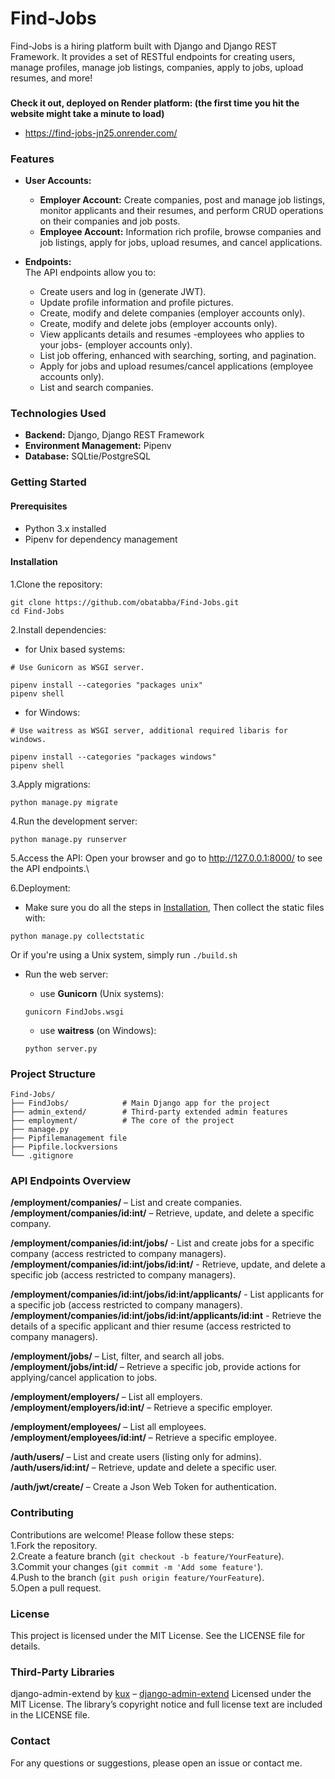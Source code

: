 # Find-Jobs

Find-Jobs is a hiring platform built with Django and Django REST Framework. It provides a set of RESTful endpoints for creating users, manage profiles, manage job listings, companies, apply to jobs, upload resumes, and more!

###
**Check it out, deployed on Render platform: (the first time you hit the website might take a minute to load)**
- https://find-jobs-jn25.onrender.com/

### Features
- **User Accounts:**

  - **Employer Account:** Create companies, post and manage job listings, monitor applicants and their resumes, and perform CRUD operations on their companies and job posts.
  - **Employee Account:** Information rich profile, browse companies and job listings, apply for jobs, upload resumes, and cancel applications.
- **Endpoints:**\
  The API endpoints allow you to:

  - Create users and log in (generate JWT).
  - Update profile information and profile pictures.
  - Create, modify and delete companies (employer accounts only).
  - Create, modify and delete jobs (employer accounts only).
  - View applicants details and resumes -employees who applies to your jobs- (employer accounts only).
  - List job offering, enhanced with searching, sorting, and pagination.
  - Apply for jobs and upload resumes/cancel applications (employee accounts only).
  - List and search companies.
### Technologies Used
- **Backend:** Django, Django REST Framework
- **Environment Management:** Pipenv
- **Database:** SQLtie/PostgreSQL
### Getting Started
#### Prerequisites
- Python 3.x installed
- Pipenv for dependency management
#### Installation
1.Clone the repository:
```
git clone https://github.com/obatabba/Find-Jobs.git
cd Find-Jobs
```

2.Install dependencies:
  - for Unix based systems:
  ```
  # Use Gunicorn as WSGI server.
  
  pipenv install --categories "packages unix"
  pipenv shell
  ```
  - for Windows:
  ```
  # Use waitress as WSGI server, additional required libaris for windows.

  pipenv install --categories "packages windows"
  pipenv shell
  ```

3.Apply migrations:

```
python manage.py migrate
```

4.Run the development server:

```
python manage.py runserver
```

5.Access the API:
Open your browser and go to http://127.0.0.1:8000/ to see the API endpoints.\

6.Deployment:
- Make sure you do all the steps in [Installation](#installation), Then collect the static files with:
```
python manage.py collectstatic
```
Or if you're using a Unix system, simply run `./build.sh` 

- Run the web server:
  - use **Gunicorn** (Unix systems):
  ```
  gunicorn FindJobs.wsgi
  ```
  
  - use **waitress** (on Windows):
  ```
  python server.py
  ```
  
### Project Structure
```
Find-Jobs/
├── FindJobs/            # Main Django app for the project
├── admin_extend/        # Third-party extended admin features
├── employment/          # The core of the project
├── manage.py
├── Pipfilemanagement file
├── Pipfile.lockversions
└── .gitignore
```

### API Endpoints Overview

**/employment/companies/** – List and create companies.\
**/employment/companies/id:int/** – Retrieve, update, and delete a specific company.

**/employment/companies/id:int/jobs/** - List and create jobs for a specific company (access restricted to company managers).\
**/employment/companies/id:int/jobs/id:int/** - Retrieve, update, and delete a specific job (access restricted to company managers).

**/employment/companies/id:int/jobs/id:int/applicants/** - List applicants for a specific job (access restricted to company managers).\
**/employment/companies/id:int/jobs/id:int/applicants/id:int** - Retrieve the details of a specific applicant and thier resume (access restricted to company managers).

**/employment/jobs/** – List, filter, and search all jobs.\
**/employment/jobs/int:id/** – Retrieve a specific job, provide actions for applying/cancel application to jobs.

**/employment/employers/** – List all employers.\
**/employment/employers/id:int/** – Retrieve a specific employer.

**/employment/employees/** – List all employees.\
**/employment/employees/id:int/** – Retrieve a specific employee.

**/auth/users/** – List and create users (listing only for admins).\
**/auth/users/id:int/** – Retrieve, update and delete a specific user.

**/auth/jwt/create/** – Create a Json Web Token for authentication.

### Contributing
Contributions are welcome! Please follow these steps:\
1.Fork the repository.\
2.Create a feature branch (`git checkout -b feature/YourFeature`).\
3.Commit your changes (`git commit -m 'Add some feature'`).\
4.Push to the branch (`git push origin feature/YourFeature`).\
5.Open a pull request.

### License
This project is licensed under the MIT License. See the LICENSE file for details.

### Third-Party Libraries
django-admin-extend by [kux](https://github.com/kux) – [django-admin-extend](https://github.com/kux/django-admin-extend)
Licensed under the MIT License. The library’s copyright notice and full license text are included in the LICENSE file.


### Contact
For any questions or suggestions, please open an issue or contact me.
